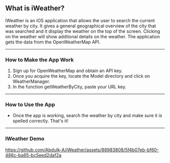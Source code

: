 <h2>What is iWeather?</h2>
<p>
  IWeather is an iOS application that allows the user to search the current weather by city. It gives a general geographical overview of the city that was searched and it display the weather 
  on the top of the screen. Clicking on the weather will show addtional details on the weather. The application gets the data from the OpenWeatherMap API.
</p>

-----

<h3>How to Make the App Work</h3>
<ol>
  <li>Sign up for OpenWeatherMap and obtain an API key.</li>
  <li>Once you acquire the key, locate the Model directory and click on WeatherManager.</li>
  <li>In the function getWeatherByCity, paste your URL key.</li>
</ol>

-----

<h3>How to Use the App</h3>
<ul>
  <li>Once the app is working, search the weather by city and make sure it is spelled correctly. That's it!</li>
</ul>

-----

<h3>IWeather Demo</h3>

https://github.com/Abdulk-A/iWeather/assets/88983808/5f4b07eb-bf60-486c-ba65-bc5eed2daf2a
